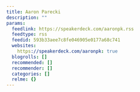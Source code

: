 ```yaml
---
title: Aaron Parecki
description: ""
params:
  feedlink: https://speakerdeck.com/aaronpk.rss
  feedtype: rss
  feedid: 593b33aee7c8fe046905e0177a68c741
  websites:
    https://speakerdeck.com/aaronpk: true
  blogrolls: []
  recommended: []
  recommender: []
  categories: []
  relme: {}
---
```

